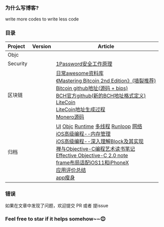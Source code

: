 
### 为什么写博客?

 write more codes to write less code

### 目录
|Project        | Version           | Article     |
|:------------------|:-------------:|-----------------------|
|Objc |  | |
|Security||[1Password安全工作原理](https://github.com/SenorSamuel/Blog/blob/master/content/1Password安全工作原理.md)|
|区块链||[日常awesome资料库](https://github.com/chaozh/awesome-blockchain)<br>[《Mastering Bitcoin 2nd Edition》(墙裂推荐)](samuel-image-hosting.oss-cn-shenzhen.aliyuncs.comMastering%20Bitcoin_%20Programming%20the%20Open%20Blockchain.epub)<br>[Bitcoin github地址(源码 + bips)](https://github.com/bitcoin)<br>[BCH官方github(新的BCH地址格式定义)](https://github.com/bitcoincashorg)<br>[LiteCoin](https://github.com/litecoin-project/litecoin)<br>[LiteCoin地址生成过程](https://bitcoin.stackexchange.com/questions/65282/how-is-a-litecoin-address-generated?utm_medium=organic&utm_source=google_rich_qa&utm_campaign=google_rich_qa)<br>[Monero源码](https://github.com/monero-project)|<br>
|归档||[UI](https://github.com/SenorSamuel/Blog/blob/master/content/iMooc之UI拾遗.md) [Objc](https://github.com/SenorSamuel/Blog/blob/master/content/iMooc%20objc拾遗.md) [Runtime](https://github.com/SenorSamuel/Blog/blob/master/content/iMooc之Runtime拾遗.md) [多线程](https://github.com/SenorSamuel/Blog/blob/master/content/多线程%20の%20拾遗.md) [Runloop](https://github.com/SenorSamuel/Blog/blob/master/content/Runloop%20の%20拾遗.md)  [网络](https://github.com/SenorSamuel/Blog/blob/master/content/网络%20の拾遗.md)<br> [iOS高级编程--内存管理](https://github.com/SenorSamuel/blog/blob/master/content/iOS高级编程--内存管理.md) <br>[iOS高级编程--深入理解Block及其实现](https://github.com/SenorSamuel/blog/blob/master/content/Block.md)<br>[禅与Objective-C编程艺术读书笔记](https://github.com/SenorSamuel/blog/blob/master/content/禅与Objective-C编程艺术.md)<br>[Effective Objective-C 2.0 note](https://github.com/SenorSamuel/Blog/blob/master/content/EffectiveObjc%20note.md)<br>[frame布局适配iOS11和iPhoneX](https://github.com/SenorSamuel/blog/blob/master/content/frame布局适配iOS11和iPhoneX.md)<br>[应用评价总结](https://github.com/SenorSamuel/blog/blob/master/content/应用评价.md)<br>[app瘦身](https://github.com/SenorSamuel/blog/blob/master/content/我的app瘦身.md)<br>|

### 错误
如果在文章中发现了问题，欢迎提交 PR 或者 提issue

### Feel free to star if it helps somehow~~😊

